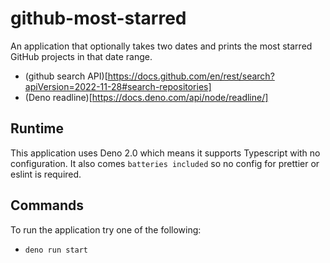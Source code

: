 # github-most-starred

An application that optionally takes two dates and prints the most starred GitHub projects in that date range. 

- (github search API)[https://docs.github.com/en/rest/search?apiVersion=2022-11-28#search-repositories]
- (Deno readline)[https://docs.deno.com/api/node/readline/]

## Runtime
This application uses Deno 2.0 which means it supports Typescript with no configuration. It also comes `batteries included` so no config for prettier or eslint is required.

## Commands
To run the application try one of the following:
- `deno run start`